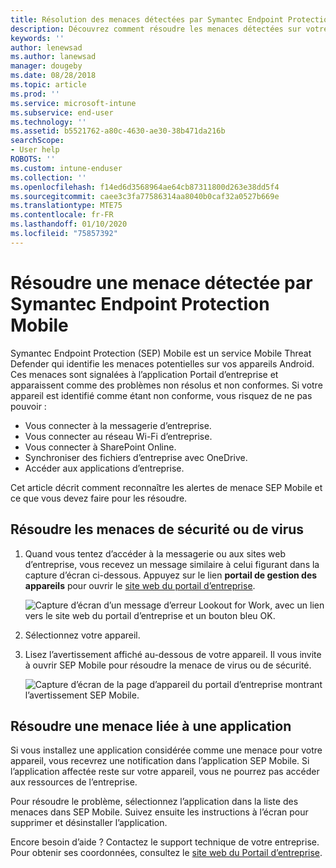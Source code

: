 ```yaml
---
title: Résolution des menaces détectées par Symantec Endpoint Protection Mobile pour Android | Microsoft Docs
description: Découvrez comment résoudre les menaces détectées sur votre appareil Android.
keywords: ''
author: lenewsad
ms.author: lanewsad
manager: dougeby
ms.date: 08/28/2018
ms.topic: article
ms.prod: ''
ms.service: microsoft-intune
ms.subservice: end-user
ms.technology: ''
ms.assetid: b5521762-a80c-4630-ae30-38b471da216b
searchScope:
- User help
ROBOTS: ''
ms.custom: intune-enduser
ms.collection: ''
ms.openlocfilehash: f14ed6d3568964ae64cb87311800d263e38dd5f4
ms.sourcegitcommit: caee3c3fa77586314aa8040b0caf32a0527b669e
ms.translationtype: MTE75
ms.contentlocale: fr-FR
ms.lasthandoff: 01/10/2020
ms.locfileid: "75857392"
---
```

# <a name="resolve-a-threat-found-by-symantec-endpoint-protection-mobile"></a>Résoudre une menace détectée par Symantec Endpoint Protection Mobile

Symantec Endpoint Protection (SEP) Mobile est un service Mobile Threat Defender qui identifie les menaces potentielles sur vos appareils Android. Ces menaces sont signalées à l’application Portail d’entreprise et apparaissent comme des problèmes non résolus et non conformes. Si votre appareil est identifié comme étant non conforme, vous risquez de ne pas pouvoir :

* Vous connecter à la messagerie d’entreprise.
* Vous connecter au réseau Wi-Fi d’entreprise.
* Vous connecter à SharePoint Online.
* Synchroniser des fichiers d’entreprise avec OneDrive.
* Accéder aux applications d’entreprise.

Cet article décrit comment reconnaître les alertes de menace SEP Mobile et ce que vous devez faire pour les résoudre. 

## <a name="resolve-virus-or-security-threat"></a>Résoudre les menaces de sécurité ou de virus  

1. Quand vous tentez d’accéder à la messagerie ou aux sites web d’entreprise, vous recevez un message similaire à celui figurant dans la capture d’écran ci-dessous. Appuyez sur le lien **portail de gestion des appareils** pour ouvrir le [site web du portail d’entreprise](https://portal.manage.microsoft.com/devices).

    ![Capture d’écran d’un message d’erreur Lookout for Work, avec un lien vers le site web du portail d’entreprise et un bouton bleu OK.](./media/mtd-go-to-device-management-portal-android.png)  

2. Sélectionnez votre appareil.  
3. Lisez l’avertissement affiché au-dessous de votre appareil. Il vous invite à ouvrir SEP Mobile pour résoudre la menace de virus ou de sécurité.     

    ![Capture d’écran de la page d’appareil du portail d’entreprise montrant l’avertissement SEP Mobile.](./media/CP-lookout-virus-banner-1808.png)

## <a name="resolve-an-app-threat"></a>Résoudre une menace liée à une application  

Si vous installez une application considérée comme une menace pour votre appareil, vous recevrez une notification dans l’application SEP Mobile. Si l’application affectée reste sur votre appareil, vous ne pourrez pas accéder aux ressources de l’entreprise.  

Pour résoudre le problème, sélectionnez l’application dans la liste des menaces dans SEP Mobile. Suivez ensuite les instructions à l’écran pour supprimer et désinstaller l’application.  

Encore besoin d’aide ? Contactez le support technique de votre entreprise. Pour obtenir ses coordonnées, consultez le [site web du Portail d’entreprise](https://go.microsoft.com/fwlink/?linkid=2010980).  

